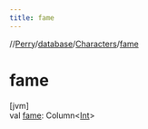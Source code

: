 ```yaml
---
title: fame
---
```

//[Perry](../../../index.html)/[database](../index.html)/[Characters](index.html)/[fame](fame.html)



# fame



[jvm]\
val [fame](fame.html): Column&lt;[Int](https://kotlinlang.org/api/latest/jvm/stdlib/kotlin/-int/index.html)&gt;





